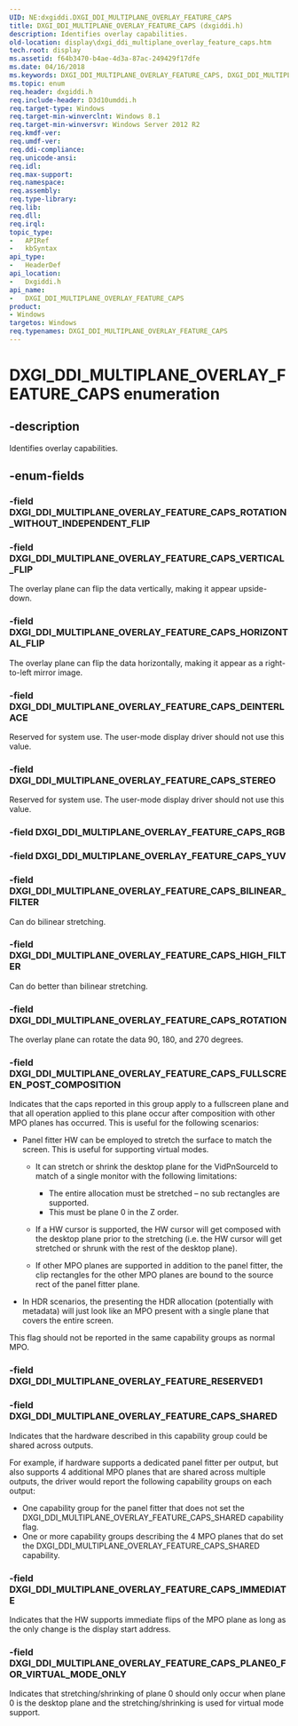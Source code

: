 ```yaml
---
UID: NE:dxgiddi.DXGI_DDI_MULTIPLANE_OVERLAY_FEATURE_CAPS
title: DXGI_DDI_MULTIPLANE_OVERLAY_FEATURE_CAPS (dxgiddi.h)
description: Identifies overlay capabilities.
old-location: display\dxgi_ddi_multiplane_overlay_feature_caps.htm
tech.root: display
ms.assetid: f64b3470-b4ae-4d3a-87ac-249429f17dfe
ms.date: 04/16/2018
ms.keywords: DXGI_DDI_MULTIPLANE_OVERLAY_FEATURE_CAPS, DXGI_DDI_MULTIPLANE_OVERLAY_FEATURE_CAPS enumeration [Display Devices], DXGI_DDI_MULTIPLANE_OVERLAY_FEATURE_CAPS_DEINTERLACE, DXGI_DDI_MULTIPLANE_OVERLAY_FEATURE_CAPS_HORIZONTAL_FLIP, DXGI_DDI_MULTIPLANE_OVERLAY_FEATURE_CAPS_ROTATION, DXGI_DDI_MULTIPLANE_OVERLAY_FEATURE_CAPS_STEREO, DXGI_DDI_MULTIPLANE_OVERLAY_FEATURE_CAPS_VERTICAL_FLIP, display.dxgi_ddi_multiplane_overlay_feature_caps, dxgiddi/DXGI_DDI_MULTIPLANE_OVERLAY_FEATURE_CAPS, dxgiddi/DXGI_DDI_MULTIPLANE_OVERLAY_FEATURE_CAPS_DEINTERLACE, dxgiddi/DXGI_DDI_MULTIPLANE_OVERLAY_FEATURE_CAPS_HORIZONTAL_FLIP, dxgiddi/DXGI_DDI_MULTIPLANE_OVERLAY_FEATURE_CAPS_ROTATION, dxgiddi/DXGI_DDI_MULTIPLANE_OVERLAY_FEATURE_CAPS_STEREO, dxgiddi/DXGI_DDI_MULTIPLANE_OVERLAY_FEATURE_CAPS_VERTICAL_FLIP
ms.topic: enum
req.header: dxgiddi.h
req.include-header: D3d10umddi.h
req.target-type: Windows
req.target-min-winverclnt: Windows 8.1
req.target-min-winversvr: Windows Server 2012 R2
req.kmdf-ver:
req.umdf-ver:
req.ddi-compliance:
req.unicode-ansi:
req.idl:
req.max-support:
req.namespace:
req.assembly:
req.type-library:
req.lib:
req.dll:
req.irql:
topic_type:
-	APIRef
-	kbSyntax
api_type:
-	HeaderDef
api_location:
-	Dxgiddi.h
api_name:
-	DXGI_DDI_MULTIPLANE_OVERLAY_FEATURE_CAPS
product:
- Windows
targetos: Windows
req.typenames: DXGI_DDI_MULTIPLANE_OVERLAY_FEATURE_CAPS
---
```


# DXGI_DDI_MULTIPLANE_OVERLAY_FEATURE_CAPS enumeration


## -description


Identifies overlay capabilities.


## -enum-fields




### -field DXGI_DDI_MULTIPLANE_OVERLAY_FEATURE_CAPS_ROTATION_WITHOUT_INDEPENDENT_FLIP


### -field DXGI_DDI_MULTIPLANE_OVERLAY_FEATURE_CAPS_VERTICAL_FLIP

The overlay plane can flip the data vertically, making it appear upside-down.


### -field DXGI_DDI_MULTIPLANE_OVERLAY_FEATURE_CAPS_HORIZONTAL_FLIP

The overlay plane can flip the data horizontally, making it appear as a right-to-left mirror image.


### -field DXGI_DDI_MULTIPLANE_OVERLAY_FEATURE_CAPS_DEINTERLACE

Reserved for system use. The user-mode display driver should not use this value.


### -field DXGI_DDI_MULTIPLANE_OVERLAY_FEATURE_CAPS_STEREO

Reserved for system use. The user-mode display driver should not use this value.


### -field DXGI_DDI_MULTIPLANE_OVERLAY_FEATURE_CAPS_RGB


### -field DXGI_DDI_MULTIPLANE_OVERLAY_FEATURE_CAPS_YUV


### -field DXGI_DDI_MULTIPLANE_OVERLAY_FEATURE_CAPS_BILINEAR_FILTER

Can do bilinear stretching.

### -field DXGI_DDI_MULTIPLANE_OVERLAY_FEATURE_CAPS_HIGH_FILTER

Can do better than bilinear stretching.

### -field DXGI_DDI_MULTIPLANE_OVERLAY_FEATURE_CAPS_ROTATION

The overlay plane can rotate the data 90, 180, and 270 degrees.


### -field DXGI_DDI_MULTIPLANE_OVERLAY_FEATURE_CAPS_FULLSCREEN_POST_COMPOSITION

Indicates that the caps reported in this group apply to a fullscreen plane and that all operation applied to this plane occur after composition with other MPO planes has occurred. This is useful for the following scenarios:

* Panel fitter HW can be employed to stretch the surface to match the screen. This is useful for supporting virtual modes.

    * It can stretch or shrink the desktop plane for the VidPnSourceId to match of a single monitor with the following limitations:

        * The entire allocation must be stretched – no sub rectangles are supported.
        * This must be plane 0 in the Z order.

    * If a HW cursor is supported, the HW cursor will get composed with the desktop plane prior to the stretching (i.e. the HW cursor will get stretched or shrunk with the rest of the desktop plane).
    * If other MPO planes are supported in addition to the panel fitter, the clip rectangles for the other MPO planes are bound to the source rect of the panel fitter plane.

* In HDR scenarios, the presenting the HDR allocation (potentially with metadata) will just look like an MPO present with a single plane that covers the entire screen.

This flag should not be reported in the same capability groups as normal MPO.

### -field DXGI_DDI_MULTIPLANE_OVERLAY_FEATURE_RESERVED1


### -field DXGI_DDI_MULTIPLANE_OVERLAY_FEATURE_CAPS_SHARED

Indicates that the hardware described in this capability group could be shared across outputs.

For example, if hardware supports a dedicated panel fitter per output, but also supports 4 additional MPO planes that are shared across multiple outputs, the driver would report the following capability groups on each output:

* One capability group for the panel fitter that does not set the DXGI_DDI_MULTIPLANE_OVERLAY_FEATURE_CAPS_SHARED capability flag.
* One or more capability groups describing the 4 MPO planes that do set the DXGI_DDI_MULTIPLANE_OVERLAY_FEATURE_CAPS_SHARED capability.


### -field DXGI_DDI_MULTIPLANE_OVERLAY_FEATURE_CAPS_IMMEDIATE

Indicates that the HW supports immediate flips of the MPO plane as long as the only change is the display start address.

### -field DXGI_DDI_MULTIPLANE_OVERLAY_FEATURE_CAPS_PLANE0_FOR_VIRTUAL_MODE_ONLY

Indicates that stretching/shrinking of plane 0 should only occur when plane 0 is the desktop plane and the stretching/shrinking is used for virtual mode support.


